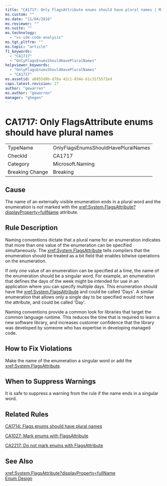 ```yaml
---
title: "CA1717: Only FlagsAttribute enums should have plural names | Microsoft Docs"
ms.custom: ""
ms.date: "11/04/2016"
ms.reviewer: ""
ms.suite: ""
ms.technology: 
  - "vs-ide-code-analysis"
ms.tgt_pltfrm: ""
ms.topic: "article"
f1_keywords: 
  - "CA1717"
  - "OnlyFlagsEnumsShouldHavePluralNames"
helpviewer_keywords: 
  - "OnlyFlagsEnumsShouldHavePluralNames"
  - "CA1717"
ms.assetid: a6855d8b-d78a-42c1-834e-61c31f5572ed
caps.latest.revision: 17
author: "gewarren"
ms.author: "gewarren"
manager: "ghogen"
---
```

# CA1717: Only FlagsAttribute enums should have plural names
|||  
|-|-|  
|TypeName|OnlyFlagsEnumsShouldHavePluralNames|  
|CheckId|CA1717|  
|Category|Microsoft.Naming|  
|Breaking Change|Breaking|  
  
## Cause  
 The name of an externally visible enumeration ends in a plural word and the enumeration is not marked with the <xref:System.FlagsAttribute?displayProperty=fullName> attribute.  
  
## Rule Description  
 Naming conventions dictate that a plural name for an enumeration indicates that more than one value of the enumeration can be specified simultaneously. The <xref:System.FlagsAttribute> tells compilers that the enumeration should be treated as a bit field that enables bitwise operations on the enumeration.  
  
 If only one value of an enumeration can be specified at a time, the name of the enumeration should be a singular word. For example, an enumeration that defines the days of the week might be intended for use in an application where you can specify multiple days. This enumeration should have the <xref:System.FlagsAttribute> and could be called 'Days'. A similar enumeration that allows only a single day to be specified would not have the attribute, and could be called 'Day'.  
  
 Naming conventions provide a common look for libraries that target the common language runtime. This reduces the time that is required to learn a new software library, and increases customer confidence that the library was developed by someone who has expertise in developing managed code.  
  
## How to Fix Violations  
 Make the name of the enumeration a singular word or add the <xref:System.FlagsAttribute>.  
  
## When to Suppress Warnings  
 It is safe to suppress a warning from the rule if the name ends in a singular word.  
  
## Related Rules  
 [CA1714: Flags enums should have plural names](../code-quality/ca1714-flags-enums-should-have-plural-names.md)  
  
 [CA1027: Mark enums with FlagsAttribute](../code-quality/ca1027-mark-enums-with-flagsattribute.md)  
  
 [CA2217: Do not mark enums with FlagsAttribute](../code-quality/ca2217-do-not-mark-enums-with-flagsattribute.md)  
  
## See Also  
 <xref:System.FlagsAttribute?displayProperty=fullName>   
 [Enum Design](/dotnet/standard/design-guidelines/enum)